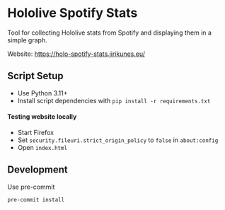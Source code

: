 # Hololive Spotify Stats

Tool for collecting Hololive stats from Spotify and displaying them in a simple graph.

Website: https://holo-spotify-stats.jirikunes.eu/


## Script Setup

- Use Python 3.11+
- Install script dependencies with `pip install -r requirements.txt`

#### Testing website locally

- Start Firefox
- Set `security.fileuri.strict_origin_policy` to `false` in `about:config`
- Open `index.html`


## Development

Use pre-commit
```bash
pre-commit install
```
